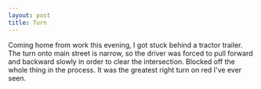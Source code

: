 ```yaml
---
layout: post
title: Turn
---
```

 
Coming home from work this evening, I got stuck behind a tractor trailer. The turn onto main street is narrow, so the driver was forced to pull forward and backward slowly in order to clear the intersection. Blocked off the whole thing in the process. It was the greatest right turn on red I've ever seen.
